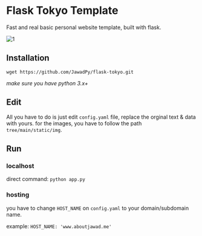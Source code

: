 # Flask Tokyo Template
Fast and real basic personal website template, built with flask.

![1](https://user-images.githubusercontent.com/98477272/158706269-8beb32dd-3b6e-4c9a-b5df-84ed3bdf9e16.png)

## Installation
`wget https://github.com/JawadPy/flask-tokyo.git`

*make sure you have python 3.x+*

## Edit
All you have to do is just edit `config.yaml` file, replace the orginal text & data with yours.
for the images, you have to follow the path `tree/main/static/img`.

## Run

### localhost
direct command:
`python app.py`

### hosting
you have to change `HOST_NAME` on `config.yaml` to your domain/subdomain name. 

example: `HOST_NAME: 'www.aboutjawad.me'`

